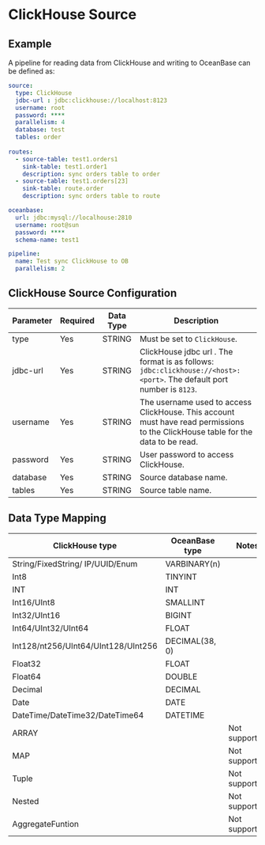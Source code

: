 # ClickHouse Source

## Example

A pipeline for reading data from ClickHouse and writing to OceanBase can be defined as:

```yaml
source:
  type: ClickHouse
  jdbc-url : jdbc:clickhouse://localhost:8123
  username: root
  password: ****
  parallelism: 4
  database: test
  tables: order
  
routes:
  - source-table: test1.orders1
    sink-table: test1.order1
    description: sync orders table to order
  - source-table: test1.orders[23]
    sink-table: route.order
    description: sync orders table to route

oceanbase:
  url: jdbc:mysql://localhouse:2810
  username: root@sun
  password: ****
  schema-name: test1

pipeline:
  name: Test sync ClickHouse to OB
  parallelism: 2

```

## ClickHouse Source Configuration

| Parameter | Required | Data Type |                                                           Description                                                            |
|-----------|----------|-----------|----------------------------------------------------------------------------------------------------------------------------------|
| type      | Yes      | STRING    | Must be set to `ClickHouse`.                                                                                                     |
| jdbc-url  | Yes      | STRING    | ClickHouse jdbc url . The format is as follows: `jdbc:clickhouse://<host>:<port>`. The default port number is `8123`.            |
| username  | Yes      | STRING    | The username used to access ClickHouse. This account must have read permissions to the ClickHouse table for the data to be read. |
| password  | Yes      | STRING    | User password to access ClickHouse.                                                                                              |
| database  | Yes      | STRING    | Source database name.                                                                                                            |
| tables    | Yes      | STRING    | Source table name.                                                                                                               |

## Data Type Mapping

| ClickHouse type                     | OceanBase type |     Notes     |
|-------------------------------------|----------------|---------------|
| String/FixedString/ IP/UUID/Enum    | VARBINARY(n)   |               |
| Int8                                | TINYINT        |               |
| INT                                 | INT            |               |
| Int16/UInt8                         | SMALLINT       |               |
| Int32/UInt16                        | BIGINT         |               |
| Int64/UInt32/UInt64                 | FLOAT          |               |
| Int128/nt256/UInt64/UInt128/UInt256 | DECIMAL(38, 0) |               |
| Float32                             | FLOAT          |               |
| Float64                             | DOUBLE         |               |
| Decimal                             | DECIMAL        |               |
| Date                                | DATE           |               |
| DateTime/DateTime32/DateTime64      | DATETIME       |               |
| ARRAY                               |                | Not supported |
| MAP                                 |                | Not supported |
| Tuple                               |                | Not supported |
| Nested                              |                | Not supported |
| AggregateFuntion                    |                | Not supported |


